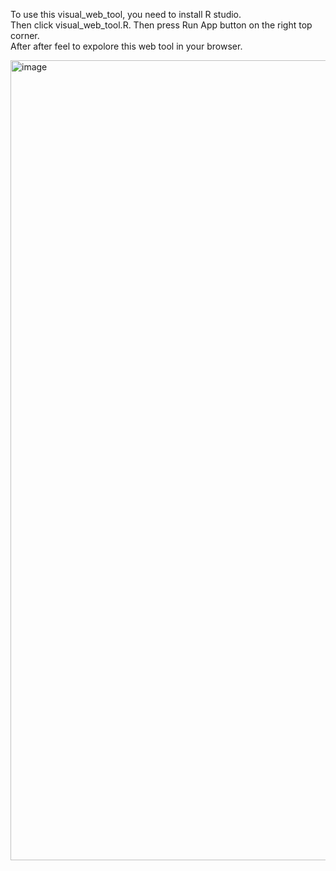 To use this visual_web_tool, you need to install R studio. </br>
Then click visual_web_tool.R. Then press Run App button on the right top corner.</br>
After after feel to expolore this web tool in your browser.

<img width="1280" alt="image" src="https://github.com/Chaoyi-Shi/IV-Final/assets/66189681/5a682d5a-23b3-4a32-906a-99bc6bd3118e">

